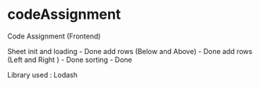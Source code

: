 # codeAssignment
Code Assignment (Frontend)

Sheet init and loading - Done
add rows (Below and Above) - Done
add rows (Left and Right ) - Done
sorting - Done 

Library used : Lodash
